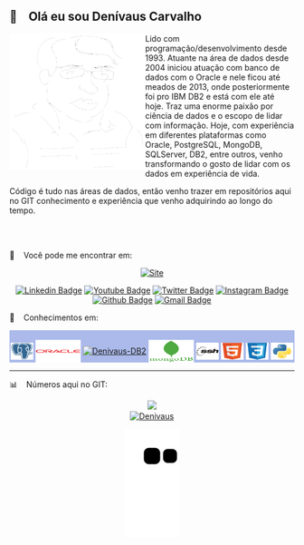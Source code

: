 ## 💬&nbsp;&nbsp;&nbsp;&nbsp;Olá eu sou **Denívaus Carvalho**

<div align="left">
  
<a href="#" alt="Oracle"><img align="left" alt="Denivaus-Oracle" height="240" width="240" src="https://github.com/Denivaus/Denivaus/blob/main/imgDenivausDesenho.png?raw=true"></a>

</div>

Lido com programação/desenvolvimento desde 1993. Atuante na área de dados desde 2004 iniciou atuação com banco de dados com o Oracle e nele ficou até meados de 2013, onde posteriormente foi pro IBM DB2 e está com ele até hoje. Traz uma enorme paixão por ciência de dados e o escopo de lidar com informação. Hoje, com experiência em diferentes plataformas como Oracle, PostgreSQL, MongoDB, SQLServer, DB2, entre outros, venho transformando o gosto de lidar com os dados em experiência de vida.

Código é tudo nas áreas de dados, então venho trazer em repositórios aqui no GIT conhecimento e experiência que venho adquirindo ao longo do tempo.

<br ><br >

🔗&nbsp;&nbsp;&nbsp;&nbsp;Você pode me encontrar em:

<div align="center">
  
[![Site](https://img.shields.io/badge/-Meu_Site:_www.denivaus.com.br-blue?style=flat-square&labelColor=yellow&logo=site-black&logoColor=yellow&link=http://www.denivaus.com.br)](http://www.denivaus.com.br)

</div>

<div align="center">

[![Linkedin Badge](https://img.shields.io/badge/-LinkedIn-blue?style=flat-square&logo=Linkedin&logoColor=white&link=https://www.linkedin.com/in/denivaus-carvalho-a7802923)](https://www.linkedin.com/in/denivaus-carvalho-a7802923)
[![Youtube Badge](https://img.shields.io/badge/-YouTube-ff0000?style=flat-square&labelColor=ff0000&logo=youtube&logoColor=white&link=https://www.youtube.com/channel/UCcJqwzKYF-NvH-1JvrSHPrQ)](https://www.youtube.com/channel/UCcJqwzKYF-NvH-1JvrSHPrQ)
[![Twitter Badge](https://img.shields.io/badge/-Twitter-1ca0f1?style=flat-square&labelColor=1ca0f1&logo=twitter&logoColor=white&link=https://twitter.com/denivaus)](https://twitter.com/denivaus)
[![Instagram Badge](https://img.shields.io/badge/-Instagram-ff0000?style=flat-square&labelColor=ff0000&logo=instagram&logoColor=white&link=https://instagram.com/denivaus)](https://instagram.com/denivaus)
[![Github Badge](https://img.shields.io/badge/-Github-000?style=flat-square&logo=Github&logoColor=white&link=https://github.com/Denivaus)](https://github.com/Denivaus)
[![Gmail Badge](https://img.shields.io/badge/-Gmail-ff0000?style=flat-square&labelColor=ff0000&logo=gmail&logoColor=white&link=mailto:denivauscarvalho@gmail.com)](mailto:denivauscarvalho@gmail.com)

</div>

📕&nbsp;&nbsp;&nbsp;&nbsp;Conhecimentos em:
<div style="display: inline_block; background-color: #ABBAEA"  align="center"><br>
  <a href="#" alt="PostgreSQL"><img align="center" alt="Denivaus-PostgreSQL" height="30" width="40" src="https://raw.githubusercontent.com/devicons/devicon/master/icons/postgresql/postgresql-plain.svg"></a>
  <a href="#" alt="Oracle"><img align="center" alt="Denivaus-Oracle" height="40" width="80" src="https://raw.githubusercontent.com/devicons/devicon/master/icons/oracle/oracle-original.svg"></a>
  <a href="#" alt="DB2"><img align="center" alt="Denivaus-DB2" height="40" width="80" src="https://iconape.com/wp-content/files/so/352455/svg/352455.svg"></a>
  <a href="#" alt="MongoDB"><img align="center" alt="Denivaus-MongoDB" height="40" width="80" src="https://raw.githubusercontent.com/devicons/devicon/master/icons/mongodb/mongodb-plain-wordmark.svg"></a>
  <a href="#" alt="SSH"><img align="center" alt="Denivaus-HTML" height="30" width="40" src="https://raw.githubusercontent.com/devicons/devicon/master/icons/ssh/ssh-original-wordmark.svg"></a>
  <a href="#" alt="HTML"><img align="center" alt="Denivaus-HTML" height="30" width="40" src="https://raw.githubusercontent.com/devicons/devicon/master/icons/html5/html5-original.svg"></a>
  <a href="#" alt="CSS"><img align="center" alt="Denivaus-CSS" height="30" width="40" src="https://raw.githubusercontent.com/devicons/devicon/master/icons/css3/css3-original.svg"></a>
  <a href="#" alt="Python"><img align="center" alt="Denivaus-Python" height="30" width="40" src="https://raw.githubusercontent.com/devicons/devicon/master/icons/python/python-original.svg"></a>
</div>

---

📊&nbsp;&nbsp;&nbsp;&nbsp;Números aqui no GIT:
<div align="center">
  <a href="https://github.com/Denivaus">
  <img height="120em" src="https://github-readme-stats.vercel.app/api?username=Denivaus&show_icons=true&theme=dark&include_all_commits=true&count_private=true"/>
  <!--<img height="120em" src="https://github-readme-stats.vercel.app/api/top-langs/?username=Denivaus&layout=compact&langs_count=7&theme=dark"/>-->
</div>

<div align="center">
  
<img src="https://komarev.com/ghpvc/?username=Denivaus&color=blue" alt="Denivaus" /> 

![Snake animation](https://github.com/Denivaus/denivaus/blob/output/github-contribution-grid-snake.svg)

</div>
